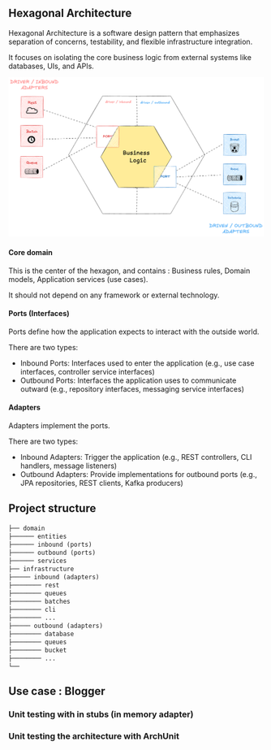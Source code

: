 ## Hexagonal Architecture 

Hexagonal Architecture is a software design pattern that emphasizes separation of concerns, testability, and flexible infrastructure integration. 

It focuses on isolating the core business logic from external systems like databases, UIs, and APIs.

![hexagonal architecture](../assets/hexagonal-architecture.png)

#### Core domain 

This is the center of the hexagon, and contains : Business rules, Domain models, Application services (use cases).

It should not depend on any framework or external technology.

#### Ports (Interfaces)

Ports define how the application expects to interact with the outside world.

There are two types:

* Inbound Ports: Interfaces used to enter the application (e.g., use case interfaces, controller service interfaces)
* Outbound Ports: Interfaces the application uses to communicate outward (e.g., repository interfaces, messaging service interfaces)

#### Adapters

Adapters implement the ports.

There are two types:

* Inbound Adapters: Trigger the application (e.g., REST controllers, CLI handlers, message listeners)
* Outbound Adapters: Provide implementations for outbound ports (e.g., JPA repositories, REST clients, Kafka producers)

## Project structure 

```
├── domain
├────── entities
├────── inbound (ports)
├────── outbound (ports)
├────── services
├── infrastructure 
├───── inbound (adapters)
├──────── rest
├──────── queues
├──────── batches
├──────── cli
├──────── ...
├───── outbound (adapters)
├──────── database 
├──────── queues
├──────── bucket
├──────── ...
└── 
```

## Use case : Blogger 

### Unit testing with in stubs (in memory adapter)

### Unit testing the architecture with ArchUnit 

